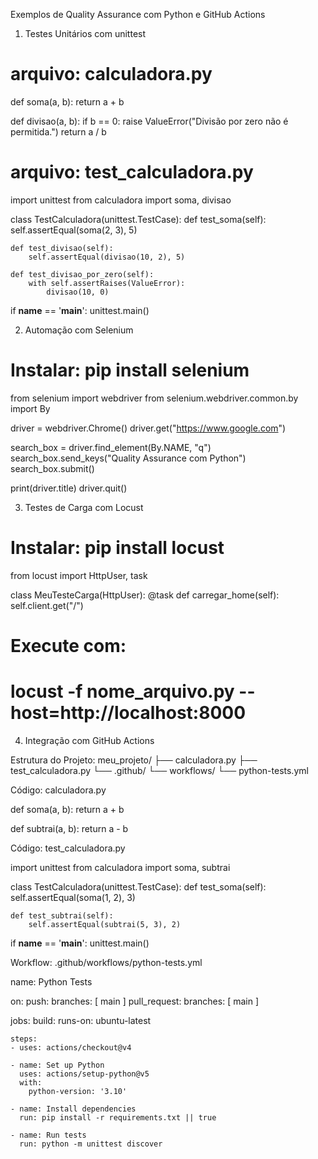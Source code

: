 Exemplos de Quality Assurance com Python e GitHub Actions
1. Testes Unitários com unittest

# arquivo: calculadora.py
def soma(a, b):
    return a + b

def divisao(a, b):
    if b == 0:
        raise ValueError("Divisão por zero não é permitida.")
    return a / b
    
# arquivo: test_calculadora.py

import unittest
from calculadora import soma, divisao

class TestCalculadora(unittest.TestCase):
    def test_soma(self):
        self.assertEqual(soma(2, 3), 5)

    def test_divisao(self):
        self.assertEqual(divisao(10, 2), 5)

    def test_divisao_por_zero(self):
        with self.assertRaises(ValueError):
            divisao(10, 0)

if __name__ == '__main__':
    unittest.main()
    
2. Automação com Selenium

# Instalar: pip install selenium
from selenium import webdriver
from selenium.webdriver.common.by import By

driver = webdriver.Chrome()
driver.get("https://www.google.com")

search_box = driver.find_element(By.NAME, "q")
search_box.send_keys("Quality Assurance com Python")
search_box.submit()

print(driver.title)
driver.quit()
    
3. Testes de Carga com Locust

# Instalar: pip install locust
from locust import HttpUser, task

class MeuTesteCarga(HttpUser):
    @task
    def carregar_home(self):
        self.client.get("/")
# Execute com:
# locust -f nome_arquivo.py --host=http://localhost:8000
    
4. Integração com GitHub Actions

Estrutura do Projeto:
meu_projeto/
├── calculadora.py
├── test_calculadora.py
└── .github/
    └── workflows/
        └── python-tests.yml
    
Código: calculadora.py

def soma(a, b):
    return a + b

def subtrai(a, b):
    return a - b
    
Código: test_calculadora.py

import unittest
from calculadora import soma, subtrai

class TestCalculadora(unittest.TestCase):
    def test_soma(self):
        self.assertEqual(soma(1, 2), 3)

    def test_subtrai(self):
        self.assertEqual(subtrai(5, 3), 2)

if __name__ == '__main__':
    unittest.main()
    
Workflow: .github/workflows/python-tests.yml

name: Python Tests

on:
  push:
    branches: [ main ]
  pull_request:
    branches: [ main ]

jobs:
  build:
    runs-on: ubuntu-latest

    steps:
    - uses: actions/checkout@v4

    - name: Set up Python
      uses: actions/setup-python@v5
      with:
        python-version: '3.10'

    - name: Install dependencies
      run: pip install -r requirements.txt || true

    - name: Run tests
      run: python -m unittest discover
    

